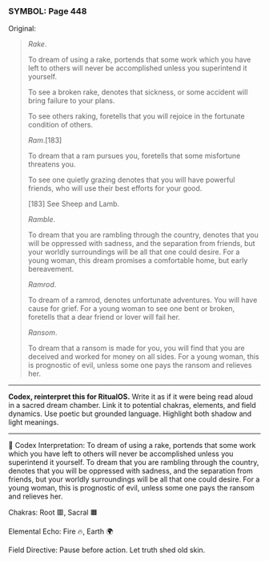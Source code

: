 ### SYMBOL: Page 448

Original:
> _Rake_.
> 
> 
> To dream of using a rake, portends that some work which you have left
> to others will never be accomplished unless you superintend it yourself.
> 
> 
> To see a broken rake, denotes that sickness, or some accident
> will bring failure to your plans.
> 
> 
> To see others raking, foretells that you will rejoice in the fortunate
> condition of others.
> 
> 
> _Ram_.[183]
> 
> 
> To dream that a ram pursues you, foretells that some misfortune threatens you.
> 
> 
> To see one quietly grazing denotes that you will have powerful friends,
> who will use their best efforts for your good.
> 
> 
> 
> [183] See Sheep and Lamb.
> 
> 
> _Ramble_.
> 
> 
> To dream that you are rambling through the country, denotes that you
> will be oppressed with sadness, and the separation from friends,
> but your worldly surroundings will be all that one could desire.
> For a young woman, this dream promises a comfortable home,
> but early bereavement.
> 
> 
> _Ramrod_.
> 
> 
> To dream of a ramrod, denotes unfortunate adventures.
> You will have cause for grief. For a young woman to see one bent
> or broken, foretells that a dear friend or lover will fail her.
> 
> 
> _Ransom_.
> 
> 
> To dream that a ransom is made for you, you will find
> that you are deceived and worked for money on all sides.
> For a young woman, this is prognostic of evil, unless some one
> pays the ransom and relieves her.

---

**Codex, reinterpret this for RitualOS.**
Write it as if it were being read aloud in a sacred dream chamber.
Link it to potential chakras, elements, and field dynamics.
Use poetic but grounded language.
Highlight both shadow and light meanings.

---

🔁 Codex Interpretation:
To dream of using a rake, portends that some work which you have left to others will never be accomplished unless you superintend it yourself. To dream that you are rambling through the country, denotes that you will be oppressed with sadness, and the separation from friends, but your worldly surroundings will be all that one could desire. For a young woman, this is prognostic of evil, unless some one pays the ransom and relieves her.

Chakras: Root 🟥, Sacral 🟧

Elemental Echo: Fire 🔥, Earth 🌍

Field Directive: Pause before action. Let truth shed old skin.

